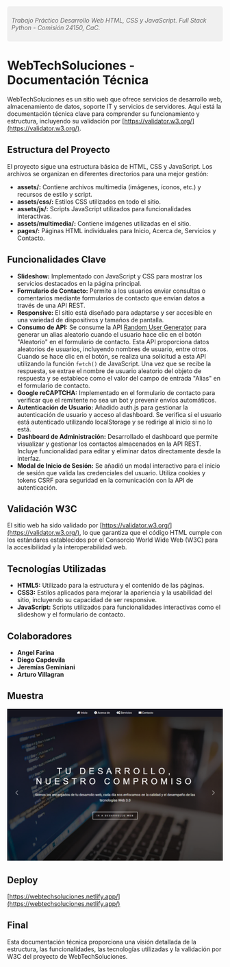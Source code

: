 <div style="background-color: #f0f0f0; padding: 10px; border-radius: 5px; margin-bottom: 20px;">
    <p style="font-style: italic; color: #666; font-size: 14px;">Trabajo Práctico Desarrollo Web HTML, CSS y JavaScript. Full Stack Python - Comisión 24150, CaC.</p>
</div>

# WebTechSoluciones - Documentación Técnica

WebTechSoluciones es un sitio web que ofrece servicios de desarrollo web, almacenamiento de datos, soporte IT y servicios de servidores. Aquí está la documentación técnica clave para comprender su funcionamiento y estructura, incluyendo su validación por [https://validator.w3.org/](https://validator.w3.org/).

## Estructura del Proyecto
El proyecto sigue una estructura básica de HTML, CSS y JavaScript. Los archivos se organizan en diferentes directorios para una mejor gestión:

- **assets/:** Contiene archivos multimedia (imágenes, íconos, etc.) y recursos de estilo y script.
- **assets/css/:** Estilos CSS utilizados en todo el sitio.
- **assets/js/:** Scripts JavaScript utilizados para funcionalidades interactivas.
- **assets/multimedia/:** Contiene imágenes utilizadas en el sitio.
- **pages/:** Páginas HTML individuales para Inicio, Acerca de, Servicios y Contacto.

## Funcionalidades Clave
- **Slideshow:** Implementado con JavaScript y CSS para mostrar los servicios destacados en la página principal.
- **Formulario de Contacto:** Permite a los usuarios enviar consultas o comentarios mediante formularios de contacto que envían datos a través de una API REST.
- **Responsive:** El sitio está diseñado para adaptarse y ser accesible en una variedad de dispositivos y tamaños de pantalla.
- **Consumo de API:** Se consume la API [Random User Generator](https://randomuser.me/api/) para generar un alias aleatorio cuando el usuario hace clic en el botón "Aleatorio" en el formulario de contacto. Esta API proporciona datos aleatorios de usuarios, incluyendo nombres de usuario, entre otros. Cuando se hace clic en el botón, se realiza una solicitud a esta API utilizando la función `fetch()` de JavaScript. Una vez que se recibe la respuesta, se extrae el nombre de usuario aleatorio del objeto de respuesta y se establece como el valor del campo de entrada "Alias" en el formulario de contacto.
- **Google reCAPTCHA:** Implementado en el formulario de contacto para verificar que el remitente no sea un bot y prevenir envíos automáticos.
- **Autenticación de Usuario:** Añadido auth.js para gestionar la autenticación de usuario y acceso al dashboard.
Se verifica si el usuario está autenticado utilizando localStorage y se redirige al inicio si no lo está.
- **Dashboard de Administración:** Desarrollado el dashboard que permite visualizar y gestionar los contactos almacenados en la API REST.
Incluye funcionalidad para editar y eliminar datos directamente desde la interfaz.
- **Modal de Inicio de Sesión:** Se añadió un modal interactivo para el inicio de sesión que valida las credenciales del usuario.
Utiliza cookies y tokens CSRF para seguridad en la comunicación con la API de autenticación.

## Validación W3C
El sitio web ha sido validado por [https://validator.w3.org/](https://validator.w3.org/), lo que garantiza que el código HTML cumple con los estándares establecidos por el Consorcio World Wide Web (W3C) para la accesibilidad y la interoperabilidad web.

## Tecnologías Utilizadas
- **HTML5:** Utilizado para la estructura y el contenido de las páginas.
- **CSS3:** Estilos aplicados para mejorar la apariencia y la usabilidad del sitio, incluyendo su capacidad de ser responsive.
- **JavaScript:** Scripts utilizados para funcionalidades interactivas como el slideshow y el formulario de contacto.

## Colaboradores
- **Angel Farina**
- **Diego Capdevila**
- **Jeremías Geminiani**
- **Arturo Villagran**

## Muestra
![Ejemplo de Imagen](sample.png)

## Deploy
[https://webtechsoluciones.netlify.app/](https://webtechsoluciones.netlify.app/)

## Final
Esta documentación técnica proporciona una visión detallada de la estructura, las funcionalidades, las tecnologías utilizadas y la validación por W3C del proyecto de WebTechSoluciones.
